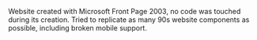 Website created with Microsoft Front Page 2003, no code was touched during its creation. Tried to replicate as many 90s website components as possible, including broken mobile support.
